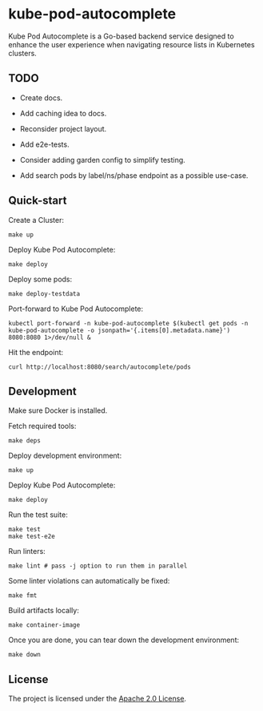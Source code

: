 # kube-pod-autocomplete

Kube Pod Autocomplete is a Go-based backend service designed to enhance the user experience when navigating resource lists in Kubernetes clusters.

## TODO

- Create docs.
- Add caching idea to docs.

- Reconsider project layout.
- Add e2e-tests.
- Consider adding garden config to simplify testing.

- Add search pods by label/ns/phase endpoint as a possible use-case.

## Quick-start

Create a Cluster:

```shell
make up
```

Deploy Kube Pod Autocomplete:

```shell
make deploy
```

Deploy some pods:

```shell
make deploy-testdata
```

Port-forward to Kube Pod Autocomplete:

```shell
kubectl port-forward -n kube-pod-autocomplete $(kubectl get pods -n kube-pod-autocomplete -o jsonpath='{.items[0].metadata.name}') 8080:8080 1>/dev/null &
```

Hit the endpoint:

```shell
curl http://localhost:8080/search/autocomplete/pods
```

## Development

Make sure Docker is installed.

Fetch required tools:

```shell
make deps
```

Deploy development environment:

```shell
make up
```

Deploy Kube Pod Autocomplete:

```shell
make deploy
```

Run the test suite:

```shell
make test
make test-e2e
```

Run linters:

```shell
make lint # pass -j option to run them in parallel
```

Some linter violations can automatically be fixed:

```shell
make fmt
```

Build artifacts locally:

```shell
make container-image
```

Once you are done, you can tear down the development environment:

```shell
make down
```

## License

The project is licensed under the [Apache 2.0 License](LICENSE).
